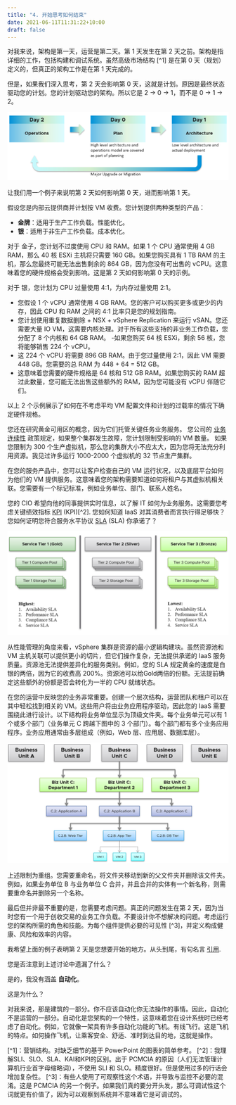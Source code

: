 ```yaml
---
title: "4. 开始思考如何结束"
date: 2021-06-11T11:31:22+10:00
draft: false
---
```


对我来说，架构是第一天，运营是第二天。第 1 天发生在第 2 天之前。架构是指详细的工作，包括构建和调试系统。虽然高级市场结构 [^1] 是在第 0 天（规划）定义的，但真正的架构工作是在第 1 天完成的。

但是，如果我们深入思考，第 2 天会影响第 0 天，这就是计划。原因是最终状态驱动您的计划。您的计划驱动您的架构。所以它是 2 -> 0 -> 1，而不是 0 -> 1 -> 2。

![第 0 天、第 1 天和第 2 天的流程图](1.1.4-fig-1.png)

让我们用一个例子来说明第 2 天如何影响第 0 天，进而影响第 1 天。

假设您是内部云提供商并计划按 VM 收费。您计划提供两种类型的产品：

- **金牌**：适用于生产工作负载。性能优化。
- **银**：适用于非生产工作负载。成本优化。

对于 金子，您计划不过度使用 CPU 和 RAM。如果 1 个 CPU 通常使用 4 GB RAM，那么 40 核 ESXi 主机将只需要 160 GB。如果您购买具有 1 TB RAM 的主机，那么您最终可能无法出售剩余的 864 GB，因为您没有可出售的 vCPU。这意味着您的硬件规格会受到影响。这是第 2 天如何影响第 0 天的示例。

对于 银，您计划为 CPU 过量使用 4:1，为内存过量使用 2:1。

- 您假设 1 个 vCPU 通常使用 4 GB RAM。您的客户可以购买更多或更少的内存，因此 CPU 和 RAM 之间的 4:1 比率只是您的规划指南。
- 您计划使用重复数据删除 + NSX + vSphere Replication 来运行 vSAN。您还需要大量 IO VM，这需要内核处理。对于所有这些支持的非业务工作负载，您分配了 8 个内核和 64 GB RAM。
-如果您购买 64 核 ESXi，剩余 56 核，您将能够销售 224 个 vCPU。
- 这 224 个 vCPU 将需要 896 GB RAM。由于您过量使用 2:1，因此 VM 需要 448 GB。您需要的总 RAM 为 448 + 64 = 512 GB。
- 这意味着您需要的硬件规格是 64 核和 512 GB RAM。如果您购买的 RAM 超过此数量，您可能无法出售这些额外的 RAM，因为您可能没有 vCPU 伴随它们。

以上 2 个示例展示了如何在不考虑平均 VM 配置文件和计划的过载率的情况下确定硬件规格。

您还在研究黄金可用区的概念，因为它们托管关键任务业务服务。 您公司的 [业务连续性](https://en.wikipedia.org/wiki/Business_continuity_planning) 政策规定，如果整个集群发生故障，您计划限制受影响的 VM 数量。 如果您限制为 300 个生产虚拟机，那么您的集群大小不应太大，因为您将无法充分利用资源。我见过许多运行 1000-2000 个虚拟机的 32 节点生产集群。

在您的服务产品中，您可以让客户检查自己的 VM 运行状况，以及底层平台如何为他们的 VM 提供服务。这意味着您的架构需要知道如何将租户与其虚拟机相关联。您需要有一个标记标准，例如业务单位、部门、联系人姓名。

您的 CIO 希望向他的同事提供实时信息，以了解 IT 如何为业务服务。这需要您考虑关键绩效指标 [KPI](/operations-management/chapter-1-overview/1.1.8-pillar-vs-process/) (KPI)[^2]. 您如何知道 IaaS 对其消费者而言执行得足够快？您如何证明您符合服务水平协议 [SLA](/operations-management/chapter-1-overview/1.1.7-service-level-agreement/) (SLA) 你承诺了？

![服务层图](1.1.4-fig-2.png)

从性能管理的角度来看，vSphere 集群是资源的最小逻辑构建块。虽然资源池和 VM 主机关联可以提供更小的切片，但它们操作复杂，无法提供承诺的 IaaS 服务质量。资源池无法提供差异化​​的服务类别。例如，您的 SLA 规定黄金的速度是白银的两倍，因为它的收费高 200%。资源池可以给Gold两倍的份额。无法提前确定这些额外的份额是否会转化为一半的 CPU 就绪状态。

在您的运营中反映您的业务非常重要。创建一个层次结构，运营团队和租户可以在其中轻松找到相关的 VM。这些用户将由业务应用程序驱动，因此您的 IaaS 需要围绕此进行设计。以下结构将业务单位显示为顶级文件夹。每个业务单元可以有 1 个或多个部门（业务单元 C 跨越下图中的 3 个部门）。每个部门都有多个业务应用程序。业务应用通常由多层组成（例如，Web 层、应用层、数据库层）。

![部门和服务水平细分](1.1.4-fig-3.png)

上述限制为重组。您需要重命名，将文件夹移动到新的父文件夹并删除该文件夹。例如，如果业务单位 B 与业务单位 C 合并，并且合并的实体有一个新名称，则需要重命名并删除另一个名称。

最后但并非最不重要的是，您需要考虑问题。真正的问题发生在第 2 天，因为当时您有一个用于创收交易的业务工作负载。不要设计你不想解决的问题。考虑运行您的架构所需的角色和技能。为每个组件提供必要的可见性 [^3]，并定义构成健康、风险和效率的内容。

我希望上面的例子表明第 2 天是您想要开始的地方。从头到尾，有句名言 [引用](https://www.franklincovey.com/the-7-habits/habit-2/).

您是否注意到上述讨论中遗漏了什么？

是的，我没有涵盖 **自动化**。

这是为什么？

对我来说，那是建筑的一部分。你不应该自动化你无法操作的事情。因此，自动化不是运营的一部分。自动化是您架构的一个特性，这意味着您在设计系统时已经考虑了自动化。例如，它就像一架具有许多自动化功能的飞机。有线飞行。这是飞机的特点。如何操作飞机，让乘客安全、舒适、准时到达目的地，这就是操作。

[^1]：营销结构。对缺乏细节的基于 PowerPoint 的图表的简单参考。
[^2]：我理解SLI、SLO、SLA、KAI和KPI的区别。出于 PCMCIA 的原因（人们无法管理计算机行业首字母缩略词），不使用 SLI 和 SLO。精度很好。但是使用过多的行话会增加复杂性。
[^3]：有些人使用了可观察性这个术语，并导致与监控不必要的混淆。这是 PCMCIA 的另一个例子。如果我们真的要分开头发，那么可调试性这个词就更有价值了，因为可以观察到系统并不意味着它是可调试的。